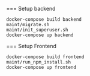 === Setup backend
```
docker-compose build backend
maint/migrate.sh
maint/init_superuser.sh
docker-compose up backend
```

=== Setup Frontend
```
docker-compose build frontend
maint/run_npm_install.sh
docker-compose up frontend
```
